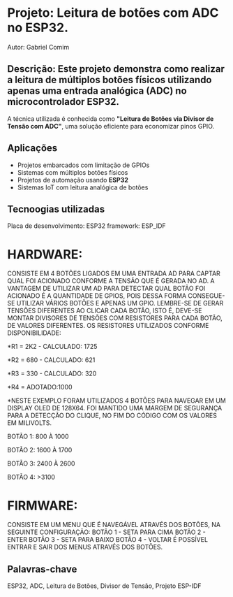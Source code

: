 # Projeto: Leitura de botões com ADC no ESP32.
 Autor: Gabriel Comim

## Descrição: Este projeto demonstra como realizar a leitura de múltiplos botões físicos utilizando apenas uma entrada analógica (ADC) no microcontrolador **ESP32**.  

A técnica utilizada é conhecida como **"Leitura de Botões via Divisor de Tensão com ADC"**, uma solução eficiente para economizar pinos GPIO.

## Aplicações
- Projetos embarcados com limitação de GPIOs
- Sistemas com múltiplos botões físicos
- Projetos de automação usando **ESP32**
- Sistemas IoT com leitura analógica de botões

 ## Tecnoogias utilizadas
 Placa de desenvolvimento: ESP32 
 framework: ESP_IDF
 
 # HARDWARE:
 CONSISTE EM 4 BOTÕES LIGADOS EM UMA ENTRADA AD PARA CAPTAR QUAL FOI ACIONADO CONFORME A TENSÃO QUE É GERADA NO AD.
 A VANTAGEM DE UTILIZAR UM AD PARA DETECTAR QUAL BOTÃO FOI ACIONADO É A QUANTIDADE DE GPIOS, POIS DESSA FORMA CONSEGUE-SE UTILIZAR VÁRIOS BOTÕES E APENAS UM GPIO.
 LEMBRE-SE DE GERAR TENSÕES DIFERENTES AO CLICAR CADA BOTÃO, ISTO É, DEVE-SE MONTAR DIVISORES DE TENSÕES COM RESISTORES PARA CADA BOTÃO, DE VALORES DIFERENTES.
 OS RESISTORES UTILIZADOS CONFORME DISPONIBILIDADE:
 
 *R1 = 2K2 - CALCULADO: 1725
 
 *R2 = 680 - CALCULADO: 621
 
 *R3 = 330 - CALCULADO: 320
 
 *R4 = ADOTADO:1000
 

*NESTE EXEMPLO FORAM UTILIZADOS 4 BOTÕES PARA NAVEGAR EM UM DISPLAY OLED DE 128X64. 
 FOI MANTIDO UMA MARGEM DE SEGURANÇA PARA A DETECÇÃO DO CLIQUE, NO FIM DO CÓDIGO COM OS VALORES EM MILIVOLTS.
 
 BOTÃO 1: 800 À 1000
 
 BOTÃO 2: 1600 À 1700
 
 BOTÃO 3: 2400 À 2600
 
 BOTÃO 4: >3100
 
 
 
 # FIRMWARE: 
 CONSISTE EM UM MENU QUE É NAVEGÁVEL ATRAVÉS DOS BOTÕES, NA SEGUINTE CONFIGURAÇÃO:
  			BOTÃO 1 - SETA PARA CIMA
  			BOTÃO 2 - ENTER
  			BOTÃO 3 - SETA PARA BAIXO 
  			BOTÃO 4 - VOLTAR
  			É POSSÍVEL ENTRAR E SAIR DOS MENUS ATRAVÉS DOS BOTÕES.

## Palavras-chave
ESP32, ADC, Leitura de Botões, Divisor de Tensão, Projeto ESP-IDF

